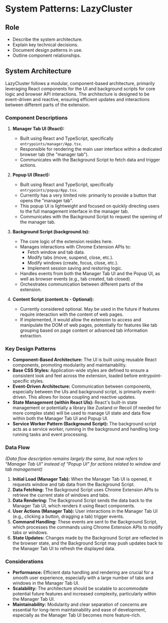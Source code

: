 # System Patterns: LazyCluster

## Role

- Describe the system architecture.
- Explain key technical decisions.
- Document design patterns in use.
- Outline component relationships.

## System Architecture

LazyCluster follows a modular, component-based architecture, primarily leveraging React components for the UI and background scripts for core logic and browser API interactions. The architecture is designed to be event-driven and reactive, ensuring efficient updates and interactions between different parts of the extension.

### Component Descriptions

1.  **Manager Tab UI (React):**

    - Built using React and TypeScript, specifically `entrypoints/manager/App.tsx`.
    - Responsible for rendering the main user interface within a dedicated browser tab (the "manager tab").
    - Communicates with the Background Script to fetch data and trigger actions.

2.  **Popup UI (React):**

    - Built using React and TypeScript, specifically `entrypoints/popup/App.tsx`.
    - Currently has a very limited role: primarily to provide a button that opens the "manager tab".
    - This popup UI is lightweight and focused on quickly directing users to the full management interface in the manager tab.
    - Communicates with the Background Script to request the opening of the manager tab.

3.  **Background Script (background.ts):**

    - The core logic of the extension resides here.
    - Manages interactions with Chrome Extension APIs to:
      - Fetch window and tab data.
      - Modify tabs (move, suspend, close, etc.).
      - Modify windows (create, focus, close, etc.).
      - Implement session saving and restoring logic.
    - Handles events from both the Manager Tab UI and the Popup UI, as well as browser events (e.g., tab created, tab closed).
    - Orchestrates communication between different parts of the extension.

4.  **Content Script (content.ts - Optional):**
    - Currently considered optional. May be used in the future if features require interaction with the content of web pages.
    - If implemented, it would allow the extension to access and manipulate the DOM of web pages, potentially for features like tab grouping based on page content or advanced tab information extraction.

### Key Design Patterns

- **Component-Based Architecture:** The UI is built using reusable React components, promoting modularity and maintainability.
- **Base CSS Styles:** Application-wide styles are defined to ensure a consistent look and feel across the extension, loaded before entrypoint-specific styles.
- **Event-Driven Architecture:** Communication between components, especially between the UIs and background script, is primarily event-driven. This allows for loose coupling and reactive updates.
- **State Management (within React UIs):** React's built-in state management or potentially a library like Zustand or Recoil (if needed for more complex state) will be used to manage UI state and data flow within both the Manager Tab UI and Popup UI.
- **Service Worker Pattern (Background Script):** The background script acts as a service worker, running in the background and handling long-running tasks and event processing.

### Data Flow

_(Data flow description remains largely the same, but now refers to "Manager Tab UI" instead of "Popup UI" for actions related to window and tab management)_

1.  **Initial Load (Manager Tab):** When the Manager Tab UI is opened, it requests window and tab data from the Background Script.
2.  **Data Fetching:** The Background Script uses Chrome Extension APIs to retrieve the current state of windows and tabs.
3.  **Data Rendering:** The Background Script sends the data back to the Manager Tab UI, which renders it using React components.
4.  **User Actions (Manager Tab):** User interactions in the Manager Tab UI (e.g., clicking a button, dragging a tab) trigger events.
5.  **Command Handling:** These events are sent to the Background Script, which processes the commands using Chrome Extension APIs to modify tabs or windows.
6.  **State Updates:** Changes made by the Background Script are reflected in the browser state, and the Background Script may push updates back to the Manager Tab UI to refresh the displayed data.

### Considerations

- **Performance:** Efficient data handling and rendering are crucial for a smooth user experience, especially with a large number of tabs and windows in the Manager Tab UI.
- **Scalability:** The architecture should be scalable to accommodate potential future features and increased complexity, particularly within the Manager Tab UI.
- **Maintainability:** Modularity and clear separation of concerns are essential for long-term maintainability and ease of development, especially as the Manager Tab UI becomes more feature-rich.
